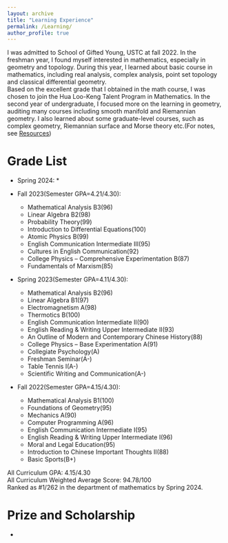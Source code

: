 ```yaml
---
layout: archive
title: "Learning Experience"
permalink: /Learning/
author_profile: true
---
```


I was admitted to School of Gifted Young, USTC at fall 2022. In the freshman year, I found myself interested in mathematics, especially in geometry and topology. During this year, I learned about basic course in mathematics, including real analysis, complex analysis, point set topology and classical differential geometry.   
Based on the excellent grade that I obtained in the math course, I was chosen to join the Hua Loo-Keng Talent Program in Mathematics. In the second year of undergraduate, I focused more on the learning in geometry, auditing many courses including smooth manifold and Riemannian geometry. I also learned about some graduate-level courses, such as complex geometry, Riemannian surface and Morse theory etc.(For notes, see [Resources](https://lyuchangle2006.github.io/Resources/))

Grade List
======
* Spring 2024: 
  * 

* Fall 2023(Semester GPA=4.21/4.30): 
  * Mathematical Analysis B3(96)
  * Linear Algebra B2(98)
  * Probability Theory(99)
  * Introduction to Differential Equations(100)
  * Atomic Physics B(99)
  * English Communication Intermediate III(95)
  * Cultures in English Communication(92)
  * College Physics – Comprehensive Experimentation B(87)
  * Fundamentals of Marxism(85)

* Spring 2023(Semester GPA=4.11/4.30): 
  * Mathematical Analysis B2(96)
  * Linear Algebra B1(97)
  * Electromagnetism A(98)
  * Thermotics B(100)
  * English Communication Intermediate II(90)
  * English Reading & Writing Upper Intermediate II(93)
  * An Outline of Modern and Contemporary Chinese History(88)
  * College Physics – Base Experimentation A(91)
  * Collegiate Psychology(A)
  * Freshman Seminar(A-)
  * Table Tennis I(A-)
  *  Scientific Writing and Communication(A-)

* Fall 2022(Semester GPA=4.15/4.30): 
  * Mathematical Analysis B1(100)
  * Foundations of Geometry(95)
  * Mechanics A(90)
  * Computer Programming A(96)
  * English Communication Intermediate I(95)
  * English Reading & Writing Upper Intermediate I(96)
  * Moral and Legal Education(95)
  * Introduction to Chinese Important Thoughts II(88)
  * Basic Sports(B+)
 

All Curriculum GPA: 4.15/4.30   
All Curriculum Weighted Average Score: 94.78/100  
Ranked as #1/262 in the department of mathematics by Spring 2024.  
  

Prize and Scholarship
======
* 
